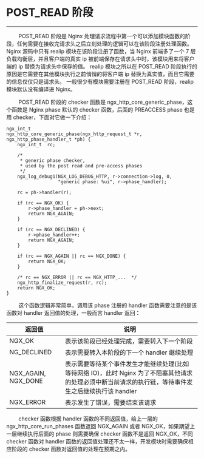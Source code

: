 # POST_READ 阶段
***

&emsp;&emsp;
POST_READ 阶段是 Nginx 处理请求流程中第一个可以添加模块函数的阶段，任何需要在接收完请求头之后立刻处理的逻辑可以在该阶段注册处理函数。
Nginx 源码中只有 realip 模块在该阶段注册了函数，当 Nginx 前端多了一个 7 层负载均衡层，并且客户端的真实 ip 被前端保存在请求头中时，该模块用来将客户端的 ip 替换为请求头中保存的值。
realip 模块之所以在 POST_READ 阶段执行的原因是它需要在其他模块执行之前悄悄的将客户端 ip 替换为真实值，而且它需要的信息仅仅只是请求头。
一般很少有模块需要注册在 POST_READ 阶段，realip 模块默认没有编译进 Nginx。

&emsp;&emsp;
POST_READ 阶段的 checker 函数是 ngx_http_core_generic_phase，这个函数是 Nginx phase 默认的 checker 函数，后面的 PREACCESS phase 也是用 checker，下面对它做一下介绍：

    ngx_int_t
    ngx_http_core_generic_phase(ngx_http_request_t *r, ngx_http_phase_handler_t *ph) {
        ngx_int_t  rc;

        /*
         * generic phase checker,
         * used by the post read and pre-access phases
         */
        ngx_log_debug1(NGX_LOG_DEBUG_HTTP, r->connection->log, 0,
                       "generic phase: %ui", r->phase_handler);

        rc = ph->handler(r);

        if (rc == NGX_OK) {
            r->phase_handler = ph->next;
            return NGX_AGAIN;
        }

        if (rc == NGX_DECLINED) {
            r->phase_handler++;
            return NGX_AGAIN;
        }

        if (rc == NGX_AGAIN || rc == NGX_DONE) {
            return NGX_OK;
        }

        /* rc == NGX_ERROR || rc == NGX_HTTP_...  */
        ngx_http_finalize_request(r, rc);
        return NGX_OK;
    }

&emsp;&emsp;
这个函数逻辑非常简单，调用该 phase 注册的 handler 函数需要注意的是该函数对 handler 返回值的处理，一般而言 handler 返回：

|返回值|说明|
| --- | --- |
|NGX_OK|表示该阶段已经处理完成，需要转入下一个阶段|
|NG_DECLINED|表示需要转入本阶段的下一个 handler 继续处理|
|NGX_AGAIN, NGX_DONE|表示需要等待某个事件发生才能继续处理(比如等待网络 IO)，此时 Nginx 为了不阻塞其他请求的处理必须中断当前请求的执行链，等待事件发生之后继续执行该 handler|
|NGX_ERROR|表示发生了错误，需要结束该请求|

&emsp;&emsp;
checker 函数根据 handler 函数的不同返回值，给上一层的 ngx_http_core_run_phases 函数返回 NGX_AGAIN 或者 NGX_OK，如果期望上一层继续执行后面的 phase 则需要确保 checker 函数不是返回 NGX_OK，不同 checker 函数对 handler 函数的返回值处理还不太一样，开发模块时需要确保相应阶段的 checker 函数对返回值的处理在预期之内。
